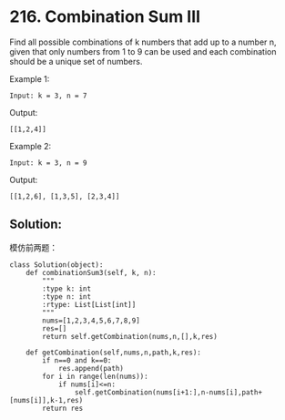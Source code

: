 # 216. Combination Sum III

Find all possible combinations of k numbers that add up to a number n, given that only numbers from 1 to 9 can be used and each combination should be a unique set of numbers.


Example 1:

    Input: k = 3, n = 7

Output:

    [[1,2,4]]

Example 2:

    Input: k = 3, n = 9

Output:

    [[1,2,6], [1,3,5], [2,3,4]]
    
## Solution:
模仿前两题：

    class Solution(object):
        def combinationSum3(self, k, n):
            """
            :type k: int
            :type n: int
            :rtype: List[List[int]]
            """
            nums=[1,2,3,4,5,6,7,8,9]
            res=[]
            return self.getCombination(nums,n,[],k,res)
        
        def getCombination(self,nums,n,path,k,res):
            if n==0 and k==0:
                res.append(path)
            for i in range(len(nums)):
                if nums[i]<=n:
                    self.getCombination(nums[i+1:],n-nums[i],path+[nums[i]],k-1,res)
            return res
            